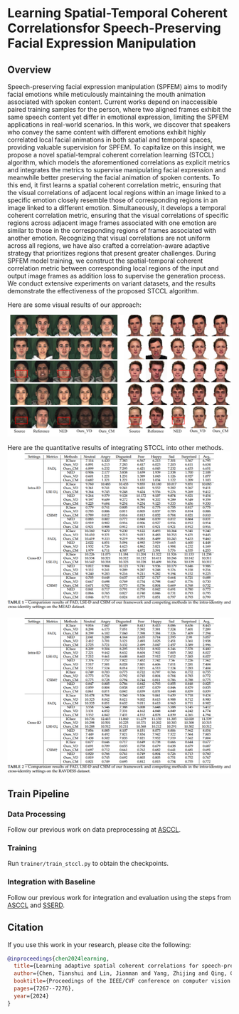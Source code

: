 # Learning Spatial-Temporal Coherent Correlationsfor Speech-Preserving Facial Expression Manipulation
## Overview
Speech-preserving facial expression manipulation (SPFEM) aims to modify facial emotions while meticulously maintaining the mouth animation associated with spoken content. Current works depend on inaccessible paired training samples for the person, where two aligned frames exhibit the same speech content yet differ in emotional expression, limiting the SPFEM applications in real-world scenarios. In this work, we discover that speakers who convey the same content with different emotions exhibit highly correlated local facial animations in both spatial and temporal spaces, providing valuable supervision for SPFEM. To capitalize on this insight, we propose a novel spatial-tempral coherent correlation learning (STCCL) algorithm, which models the aforementioned correlations as explicit metrics and integrates the metrics to supervise manipulating facial expression and meanwhile better preserving the facial animation of spoken contents. To this end, it first learns a spatial coherent correlation metric, ensuring that the visual correlations of adjacent local regions within an image linked to a specific emotion closely resemble those of corresponding regions in an image linked to a different emotion. Simultaneously, it develops a temporal coherent correlation metric, ensuring that the visual correlations of specific regions across adjacent image frames associated with one emotion are similar to those in the corresponding regions of frames associated with another emotion. Recognizing that visual correlations are not uniform across all regions, we have also crafted a correlation-aware adaptive strategy that prioritizes regions that present greater challenges. During SPFEM model training, we construct the spatial-temporal coherent correlation metric between corresponding local regions of the input and output image frames as addition loss to supervise the generation process. We conduct extensive experiments on variant datasets, and the results demonstrate the effectiveness of the proposed STCCL algorithm.

Here are some visual results of our approach:

![Visual Results](MEAD_RAVDESS.jpg)

Here are the quantitative results of integrating STCCL into other methods.
![Visual Results](MEAD.png)

![Visual Results](RAVDESS.png)

## Train Pipeline

### Data Processing
Follow our previous work on data preprocessing at [ASCCL](https://github.com/jianmanlincjx/ASCCL).

### Training
Run `trainer/train_stccl.py` to obtain the checkpoints.

### Integration with Baseline
Follow our previous work for integration and evaluation using the steps from [ASCCL](https://github.com/jianmanlincjx/ASCCL) and [SSERD](https://github.com/ZH-Xu410/SSERD).

## Citation

If you use this work in your research, please cite the following:

```bibtex
@inproceedings{chen2024learning,
  title={Learning adaptive spatial coherent correlations for speech-preserving facial expression manipulation},
  author={Chen, Tianshui and Lin, Jianman and Yang, Zhijing and Qing, Chunmei and Lin, Liang},
  booktitle={Proceedings of the IEEE/CVF conference on computer vision and pattern recognition},
  pages={7267--7276},
  year={2024}
}


